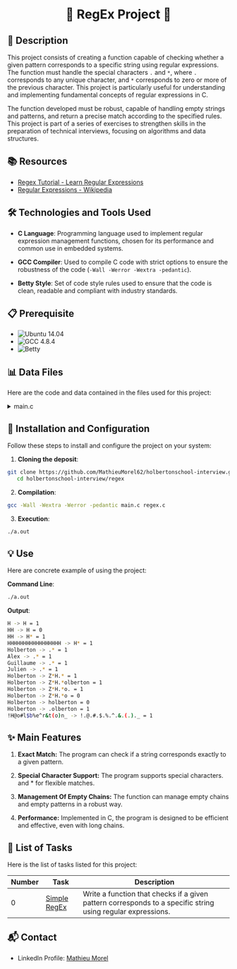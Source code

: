 # <p align="center">🌟 RegEx Project 🌟</p>

## 📝 Description

This project consists of creating a function capable of checking whether a given pattern corresponds to a specific string using regular expressions. The function must handle the special characters `.` and `*`, where `.` corresponds to any unique character, and `*` corresponds to zero or more of the previous character. This project is particularly useful for understanding and implementing fundamental concepts of regular expressions in C.

The function developed must be robust, capable of handling empty strings and patterns, and return a precise match according to the specified rules. This project is part of a series of exercises to strengthen skills in the preparation of technical interviews, focusing on algorithms and data structures.

## 📚 Resources

- [Regex Tutorial - Learn Regular Expressions](https://www.regular-expressions.info/tutorial.html)
- [Regular Expressions - Wikipedia](https://en.wikipedia.org/wiki/Regular_expression)

## 🛠️ Technologies and Tools Used

- **C Language**: Programming language used to implement regular expression management functions, chosen for its performance and common use in embedded systems.

- **GCC Compiler**: Used to compile C code with strict options to ensure the robustness of the code (`-Wall -Werror -Wextra -pedantic`).

- **Betty Style**: Set of code style rules used to ensure that the code is clean, readable and compliant with industry standards.

## 📋 Prerequisite

- ![Ubuntu 14.04](https://img.shields.io/badge/Ubuntu-14.04_LTS-orange)
- ![GCC 4.8.4](https://img.shields.io/badge/gcc-4.8.4-blue)
- ![Betty](https://img.shields.io/badge/Betty-Style-green)

## 📊 Data Files

Here are the code and data contained in the files used for this project:

<details>
<summary>main.c</summary>
<br>

```c
#include <stdlib.h>
#include <stdio.h>
#include "regex.h"

#define TEST_MATCH(s, p)    do {\
    {\
        int res = regex_match(s, p);\
        printf("%s -> %s = %d\n", s, p, res);\
    }\
} while(0)

/**
 * main - Entry point
 *
 * Return: EXIT_SUCCESS or EXIT_FAILURE
 */
int main(void)
{
    TEST_MATCH("H", "H");
    TEST_MATCH("HH", "H");
    TEST_MATCH("HH", "H*");
    TEST_MATCH("HHHHHHHHHHHHHHHHH", "H*");
    TEST_MATCH("Holberton", ".*");
    TEST_MATCH("Alex", ".*");
    TEST_MATCH("Guillaume", ".*");
    TEST_MATCH("Julien", ".*");
    TEST_MATCH("Holberton", "Z*H.*");
    TEST_MATCH("Holberton", "Z*H.*olberton");
    TEST_MATCH("Holberton", "Z*H.*o.");
    TEST_MATCH("Holberton", "Z*H.*o");
    TEST_MATCH("Holberton", "holberton");
    TEST_MATCH("Holberton", ".olberton");
    TEST_MATCH("!H@o#l$b%e^r&t(o)n_", "!.@.#.$.%.^.&.(.)._");

    return (EXIT_SUCCESS);
}
```
</details>

## 🚀 Installation and Configuration

Follow these steps to install and configure the project on your system:

1. **Cloning the deposit**:

```bash
git clone https://github.com/MathieuMorel62/holbertonschool-interview.git
   cd holbertonschool-interview/regex
```

2. **Compilation**:

```bash
gcc -Wall -Wextra -Werror -pedantic main.c regex.c
```

3. **Execution**:

```bash
./a.out
```

## 💡 Use

Here are concrete example of using the project:

**Command Line**:

```bash
./a.out
```

**Output**:

```bash
H -> H = 1
HH -> H = 0
HH -> H* = 1
HHHHHHHHHHHHHHHHH -> H* = 1
Holberton -> .* = 1
Alex -> .* = 1
Guillaume -> .* = 1
Julien -> .* = 1
Holberton -> Z*H.* = 1
Holberton -> Z*H.*olberton = 1
Holberton -> Z*H.*o. = 1
Holberton -> Z*H.*o = 0
Holberton -> holberton = 0
Holberton -> .olberton = 1
!H@o#l$b%e^r&t(o)n_ -> !.@.#.$.%.^.&.(.)._ = 1
```

## ✨ Main Features

1. **Exact Match:** The program can check if a string corresponds exactly to a given pattern.

2. **Special Character Support:** The program supports special characters. and * for flexible matches.

3. **Management Of Empty Chains:** The function can manage empty chains and empty patterns in a robust way.

4. **Performance:** Implemented in C, the program is designed to be efficient and effective, even with long chains.

## 📝 List of Tasks

Here is the list of tasks listed for this project:

| Number | Task | Description |
| ------ | -------------------------------- | --------------------------------------------------------------------------- |
| 0 | [Simple RegEx](https://github.com/MathieuMorel62/holbertonschool-interview/blob/main/regex/regex.c) | Write a function that checks if a given pattern corresponds to a specific string using regular expressions. |

## 📬 Contact

- LinkedIn Profile: [Mathieu Morel](https://www.linkedin.com/in/mathieumorel62/)
